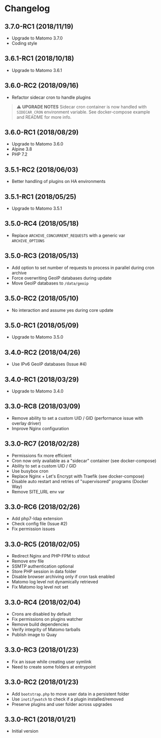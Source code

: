 # Changelog

## 3.7.0-RC1 (2018/11/19)

* Upgrade to Matomo 3.7.0
* Coding style

## 3.6.1-RC1 (2018/10/18)

* Upgrade to Matomo 3.6.1

## 3.6.0-RC2 (2018/09/16)

* Refactor sidecar cron to handle plugins

> :warning: **UPGRADE NOTES**
> Sidecar cron container is now handled with `SIDECAR_CRON` environment variable.
> See docker-compose example and README for more info.

## 3.6.0-RC1 (2018/08/29)

* Upgrade to Matomo 3.6.0
* Alpine 3.8
* PHP 7.2

## 3.5.1-RC2 (2018/06/03)

* Better handling of plugins on HA environments

## 3.5.1-RC1 (2018/05/25)

* Upgrade to Matomo 3.5.1

## 3.5.0-RC4 (2018/05/18)

* Replace `ARCHIVE_CONCURRENT_REQUESTS` with a generic var `ARCHIVE_OPTIONS`

## 3.5.0-RC3 (2018/05/13)

* Add option to set number of requests to process in parallel during cron archive
* Force overwriting GeoIP databases during update
* Move GeoIP databases to `/data/geoip`

## 3.5.0-RC2 (2018/05/10)

* No interaction and assume yes during core update

## 3.5.0-RC1 (2018/05/09)

* Upgrade to Matomo 3.5.0

## 3.4.0-RC2 (2018/04/26)

* Use IPv6 GeoIP databases (Issue #4)

## 3.4.0-RC1 (2018/03/29)

* Upgrade to Matomo 3.4.0

## 3.3.0-RC8 (2018/03/09)

* Remove ability to set a custom UID / GID (performance issue with overlay driver)
* Improve Nginx configuration

## 3.3.0-RC7 (2018/02/28)

* Permissions fix more efficient
* Cron now only available as a "sidecar" container (see docker-compose)
* Ability to set a custom UID / GID
* Use busybox cron
* Replace Nginx + Let's Encrypt with Traefik (see docker-compose)
* Disable auto restart and retries of "supervisored" programs (Docker Way)
* Remove SITE_URL env var

## 3.3.0-RC6 (2018/02/26)

* Add php7-ldap extension
* Check config file (Issue #2)
* Fix permission issues

## 3.3.0-RC5 (2018/02/05)

* Redirect Nginx and PHP-FPM to stdout
* Remove env file
* SSMTP authentication optional
* Store PHP session in data folder
* Disable browser archiving only if cron task enabled
* Matomo log level not dynamically retrieved
* Fix Matomo log level not set

## 3.3.0-RC4 (2018/02/04)

* Crons are disabled by default
* Fix permissions on plugins watcher
* Remove build dependencies
* Verify integrity of Matomo tarballs
* Publish image to Quay

## 3.3.0-RC3 (2018/01/23)

* Fix an issue while creating user symlink
* Need to create some folders at entrypoint

## 3.3.0-RC2 (2018/01/23)

* Add `bootstrap.php` to move user data in a persistent folder
* Use `inotifywatch` to check if a plugin installed/removed
* Preserve plugins and user folder across upgrades

## 3.3.0-RC1 (2018/01/21)

* Initial version
